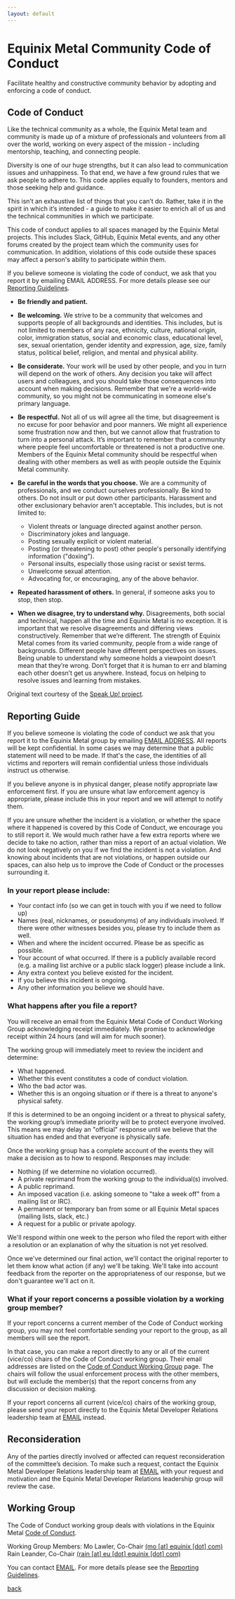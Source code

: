 ```yaml
---
layout: default
---
```


# Equinix Metal Community Code of Conduct

Facilitate healthy and constructive community behavior by adopting and enforcing a code of conduct.

## Code of Conduct

Like the technical community as a whole, the Equinix Metal team and community is made up of a mixture of professionals and volunteers from all over the world, working on every aspect of the mission - including mentorship, teaching, and connecting people.

Diversity is one of our huge strengths, but it can also lead to communication issues and unhappiness. To that end, we have a few ground rules that we ask people to adhere to. This code applies equally to founders, mentors and those seeking help and guidance.

This isn’t an exhaustive list of things that you can’t do. Rather, take it in the spirit in which it’s intended - a guide to make it easier to enrich all of us and the technical communities in which we participate.

This code of conduct applies to all spaces managed by the Equinix Metal projects. This includes Slack, GitHub, Equinix Metal events, and any other forums created by the project team which the community uses for communication. In addition, violations of this code outside these spaces may affect a person's ability to participate within them.

If you believe someone is violating the code of conduct, we ask that you report it by emailing EMAIL ADDRESS. For more details please see our [Reporting Guidelines](reporting-guidelines.html).

* **Be friendly and patient.**

* **Be welcoming.** We strive to be a community that welcomes and supports people of all backgrounds and identities. This includes, but is not limited to members of any race, ethnicity, culture, national origin, color, immigration status, social and economic class, educational level, sex, sexual orientation, gender identity and expression, age, size, family status, political belief, religion, and mental and physical ability.

* **Be considerate.** Your work will be used by other people, and you in turn will depend on the work of others. Any decision you take will affect users and colleagues, and you should take those consequences into account when making decisions. Remember that we're a world-wide community, so you might not be communicating in someone else's primary language.

* **Be respectful.** Not all of us will agree all the time, but disagreement is no excuse for poor behavior and poor manners. We might all experience some frustration now and then, but we cannot allow that frustration to turn into a personal attack. It’s important to remember that a community where people feel uncomfortable or threatened is not a productive one. Members of the Equinix Metal community should be respectful when dealing with other members as well as with people outside the Equinix Metal community.

* **Be careful in the words that you choose.** We are a community of professionals, and we conduct ourselves professionally. Be kind to others. Do not insult or put down other participants. Harassment and other exclusionary behavior aren't acceptable. This includes, but is not limited to:
    * Violent threats or language directed against another person.
    * Discriminatory jokes and language.
    * Posting sexually explicit or violent material.
    * Posting (or threatening to post) other people's personally identifying information ("doxing").
    * Personal insults, especially those using racist or sexist terms.
    * Unwelcome sexual attention.
    * Advocating for, or encouraging, any of the above behavior.

* **Repeated harassment of others.** In general, if someone asks you to stop, then stop.

* **When we disagree, try to understand why.** Disagreements, both social and technical, happen all the time and Equinix Metal is no exception. It is important that we resolve disagreements and differing views constructively. Remember that we’re different. The strength of Equinix Metal comes from its varied community, people from a wide range of backgrounds. Different people have different perspectives on issues. Being unable to understand why someone holds a viewpoint doesn’t mean that they’re wrong. Don’t forget that it is human to err and blaming each other doesn’t get us anywhere. Instead, focus on helping to resolve issues and learning from mistakes.

Original text courtesy of the [Speak Up! project](http://web.archive.org/web/20141109123859/http://speakup.io/coc.html).

## Reporting Guide
If you believe someone is violating the code of conduct we ask that you report it to the Equinix Metal group by emailing [EMAIL ADDRESS](). All reports will be kept confidential. In some cases we may determine that a public statement will need to be made. If that's the case, the identities of all victims and reporters will remain confidential unless those individuals instruct us otherwise.

If you believe anyone is in physical danger, please notify appropriate law enforcement first. If you are unsure what law enforcement agency is appropriate, please include this in your report and we will attempt to notify them.

If you are unsure whether the incident is a violation, or whether the space where it happened is covered by this Code of Conduct, we encourage you to still report it. We would much rather have a few extra reports where we decide to take no action, rather than miss a report of an actual violation. We do not look negatively on you if we find the incident is not a violation. And knowing about incidents that are not violations, or happen outside our spaces, can also help us to improve the Code of Conduct or the processes surrounding it.

### In your report please include:
* Your contact info (so we can get in touch with you if we need to follow up)
* Names (real, nicknames, or pseudonyms) of any individuals involved. If there were other witnesses besides you, please try to include them as well.
* When and where the incident occurred. Please be as specific as possible.
* Your account of what occurred. If there is a publicly available record (e.g. a mailing list archive or a public slack logger) please include a link.
* Any extra context you believe existed for the incident.
* If you believe this incident is ongoing.
* Any other information you believe we should have.

### What happens after you file a report?
You will receive an email from the Equinix Metal Code of Conduct Working Group acknowledging receipt immediately. We promise to acknowledge receipt within 24 hours (and will aim for much sooner).

The working group will immediately meet to review the incident and determine:
* What happened.
* Whether this event constitutes a code of conduct violation.
* Who the bad actor was.
* Whether this is an ongoing situation or if there is a threat to anyone's physical safety.

If this is determined to be an ongoing incident or a threat to physical safety, the working group’s immediate priority will be to protect everyone involved. This means we may delay an "official" response until we believe that the situation has ended and that everyone is physically safe.

Once the working group has a complete account of the events they will make a decision as to how to respond. Responses may include:

* Nothing (if we determine no violation occurred).
* A private reprimand from the working group to the individual(s) involved.
* A public reprimand.
* An imposed vacation (i.e. asking someone to "take a week off" from a mailing list or IRC).
* A permanent or temporary ban from some or all Equinix Metal spaces (mailing lists, slack, etc.)
* A request for a public or private apology.

We'll respond within one week to the person who filed the report with either a resolution or an explanation of why the situation is not yet resolved.

Once we've determined our final action, we'll contact the original reporter to let them know what action (if any) we'll be taking. We'll take into account feedback from the reporter on the appropriateness of our response, but we don't guarantee we'll act on it.

### What if your report concerns a possible violation by a working group member?
If your report concerns a current member of the Code of Conduct working group, you may not feel comfortable sending your report to the group, as all members will see the report.

In that case, you can make a report directly to any or all of the current (vice/co) chairs of the Code of Conduct working group. Their email addresses are listed on the [Code of Conduct Working Group](working-group.html) page. The chairs will follow the usual enforcement process with the other members, but will exclude the member(s) that the report concerns from any discussion or decision making.

If your report concerns all current (vice/co) chairs of the working group, please send your report directly to the Equinix Metal Developer Relations leadership team at [EMAIL]() instead.

## Reconsideration

Any of the parties directly involved or affected can request reconsideration of the committee’s decision. To make such a request, contact the Equinix Metal Developer Relations leadership team at [EMAIL]() with your request and motivation and the Equinix Metal Developer Relations leadership group will review the case.

## Working Group
The Code of Conduct working group deals with violations in the Equinix Metal [Code of Conduct](CODE_OF_CONDUCT.html).

Working Group Members:
Mo Lawler, Co-Chair [(mo [at] equinix [dot] com)]()
Rain Leander, Co-Chair [(rain [at] eu [dot] equinix [dot] com)]()

You can contact [EMAIL](). For more details please see the [Reporting Guidelines](reporting-guidelines.html).

[back](./)
